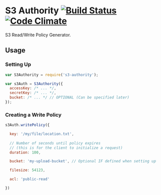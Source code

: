 # S3 Authority [![Build Status](https://travis-ci.org/webcast-io/s3-authority.svg?branch=master)](https://travis-ci.org/webcast-io/s3-authority) [![Code Climate](https://codeclimate.com/github/webcast-io/s3-authority.png)](https://codeclimate.com/github/webcast-io/s3-authority)

S3 Read/Write Policy Generator.

## Usage

### Setting Up

```js
var S3Authority = require('s3-authority');

var s3Auth = S3Authority({
  accessKey: /* ... */,
  secretKey: /* ... */,
  bucket: /* ... */ // OPTIONAL (Can be specified later)
});
```

### Creating a Write Policy

```js
s3Auth.writePolicy({

  key: '/my/file/location.txt',
  
  // Number of seconds until policy expires
  // (this is for the client to initialize a request)
  duration: 100,

  bucket: 'my-upload-bucket', // Optional IF defined when setting up

  filesize: 54123,

  acl: 'public-read'

})

